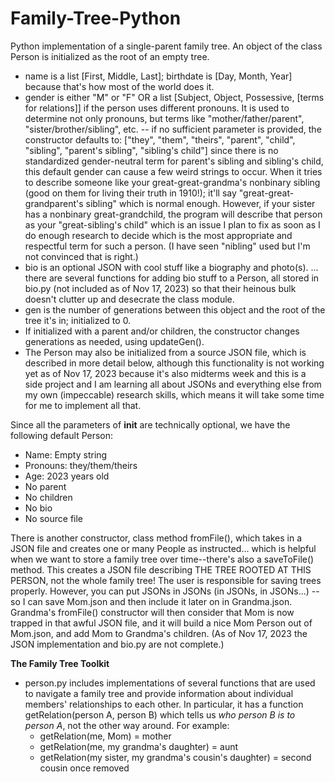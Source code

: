 # Family-Tree-Python
Python implementation of a single-parent family tree.
An object of the class Person is initialized as the root of an empty tree.
- name is a list [First, Middle, Last]; birthdate is [Day, Month, Year] because that's how most of the world does it.
- gender is either "M" or "F" OR a list [Subject, Object, Possessive, [terms for relations]] if the person uses different pronouns. It is used to determine not only pronouns, but terms like "mother/father/parent", "sister/brother/sibling", etc. -- if no sufficient parameter is provided, the constructor defaults to:
  ["they", "them", "theirs", "parent", "child", "sibling", "parent's sibling", "sibling's child"]
since there is no standardized gender-neutral term for parent's sibling and sibling's child, this default gender can cause a few weird strings to occur. When it tries to describe someone like your great-great-grandma's nonbinary sibling (good on them for living their truth in 1910!); it'll say "great-great-grandparent's sibling" which is normal enough. However, if your sister has a nonbinary great-grandchild, the program will describe that person as your "great-sibling's child" which is an issue I plan to fix as soon as I do enough research to decide which is the most appropriate and respectful term for such a person. (I have seen "nibling" used but I'm not convinced that is right.)
- bio is an optional JSON with cool stuff like a biography and photo(s).
... there are several functions for adding bio stuff to a Person, all stored in bio.py (not included as of Nov 17, 2023) so that their heinous bulk doesn't clutter up and desecrate the class module.
- gen is the number of generations between this object and the root of the tree it's in; initialized to 0.
- If initialized with a parent and/or children, the constructor changes generations as needed, using updateGen().
- The Person may also be initialized from a source JSON file, which is described in more detail below, although this functionality is not working yet as of Nov 17, 2023 because it's also midterms week and this is a side project and I am learning all about JSONs and everything else from my own (impeccable) research skills, which means it will take some time for me to implement all that.

Since all the parameters of __init__ are technically optional, we have the following default Person:
- Name: Empty string
- Pronouns: they/them/theirs
- Age: 2023 years old
- No parent
- No children
- No bio
- No source file

There is another constructor, class method fromFile(), which takes in a JSON file and creates one or many People as instructed... which is helpful when we want to store a family tree over time--there's also a saveToFile() method. This creates a JSON file describing THE TREE ROOTED AT THIS PERSON, not the whole family tree! The user is responsible for saving trees properly.
However, you can put JSONs in JSONs (in JSONs, in JSONs...) -- so I can save Mom.json and then include it later on in Grandma.json. Grandma's fromFile() constructor will then consider that Mom is now trapped in that awful JSON file, and it will build a nice Mom Person out of Mom.json, and add Mom to Grandma's children.
(As of Nov 17, 2023 the JSON implementation and bio.py are not complete.)

**The Family Tree Toolkit**
- person.py includes implementations of several functions that are used to navigate a family tree and provide information about individual members' relationships to each other. In particular, it has a function getRelation(person A, person B) which tells us _who person B is to person A_, not the other way around.
For example:
    - getRelation(me, Mom) = mother
    - getRelation(me, my grandma's daughter) = aunt
    - getRelation(my sister, my grandma's cousin's daughter) = second cousin once removed

